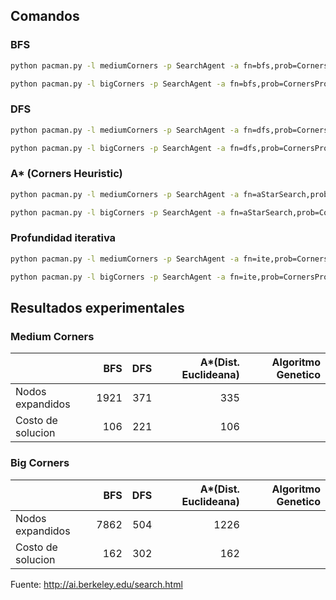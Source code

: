 ## Comandos

### BFS
```sh
python pacman.py -l mediumCorners -p SearchAgent -a fn=bfs,prob=CornersProblem
```

```sh
python pacman.py -l bigCorners -p SearchAgent -a fn=bfs,prob=CornersProblem -z 0.5
```
### DFS
```sh
python pacman.py -l mediumCorners -p SearchAgent -a fn=dfs,prob=CornersProblem
```

```sh
python pacman.py -l bigCorners -p SearchAgent -a fn=dfs,prob=CornersProblem -z 0.5
```

### A* (Corners Heuristic)
```sh
python pacman.py -l mediumCorners -p SearchAgent -a fn=aStarSearch,prob=CornersProblem,heuristic=cornersHeuristic -z 0.5
```

```sh
python pacman.py -l bigCorners -p SearchAgent -a fn=aStarSearch,prob=CornersProblem,heuristic=cornersHeuristic -z 0.5
```

### Profundidad iterativa
```sh
python pacman.py -l mediumCorners -p SearchAgent -a fn=ite,prob=CornersProblem
```

```sh
python pacman.py -l bigCorners -p SearchAgent -a fn=ite,prob=CornersProblem -z 0.5
```

## Resultados experimentales 

### Medium Corners 

||BFS|DFS|A\*(Dist. Euclideana)|Algoritmo Genetico|
|-|-:|-:|-:|-:|
|Nodos expandidos|1921|371|335||
|Costo de solucion|106|221|106||

### Big Corners 

||BFS|DFS|A\*(Dist. Euclideana)|Algoritmo Genetico|
|-|-:|-:|-:|-:|
|Nodos expandidos|7862|504|1226||
|Costo de solucion|162|302|162||

Fuente: http://ai.berkeley.edu/search.html
